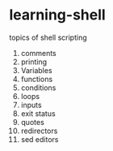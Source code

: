 # learning-shell

topics of shell scripting

1. comments
2. printing
3. Variables
4. functions
5. conditions
6. loops
7. inputs
8. exit status
9. quotes
10. redirectors
11. sed editors


